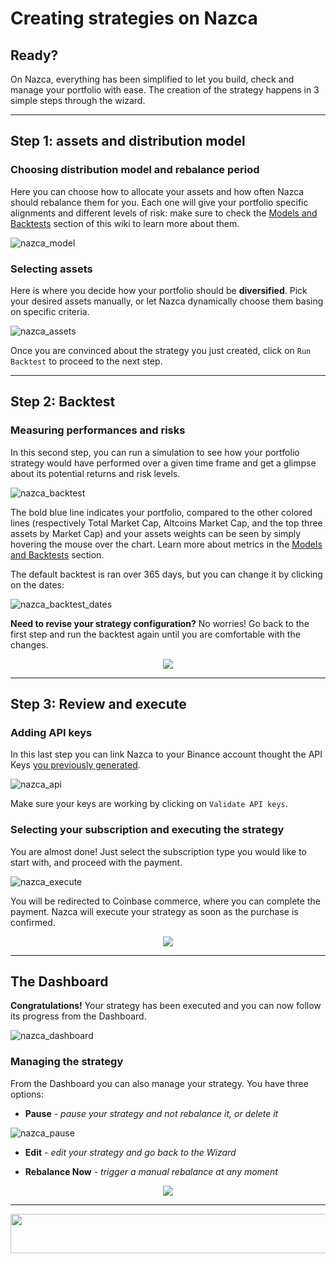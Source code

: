 # Creating strategies on Nazca
## Ready?
On Nazca, everything has been simplified to let you build, check and manage your portfolio with ease. The creation of the strategy happens in 3 simple steps through the wizard.

***

## Step 1: assets and distribution model

### Choosing **distribution model** and **rebalance period**

Here you can choose how to allocate your assets and how often Nazca should rebalance them for you. Each one will give your portfolio specific alignments and different levels of risk: make sure to check the [Models and Backtests](metrics.md) section of this wiki to learn more about them.

![nazca_model](https://github.com/NazcaBot/nazcawiki/raw/master/res/nazca_model.png)

### Selecting **assets**

Here is where you decide how your portfolio should be **diversified**. Pick your desired assets manually, or let Nazca dynamically choose them basing on specific criteria.

![nazca_assets](https://github.com/NazcaBot/nazcawiki/raw/master/res/nazca_assets.png)

Once you are convinced about the strategy you just created, click on `Run Backtest` to proceed to the next step.
***
## Step 2: Backtest
### Measuring performances and risks

In this second step, you can run a simulation to see how your portfolio strategy would have performed over a given time frame and get a glimpse about its potential returns and risk levels.

![nazca_backtest](https://github.com/NazcaBot/nazcawiki/raw/master/res/nazca_backtest.png)

The bold blue line indicates your portfolio, compared to the other colored lines (respectively Total Market Cap, Altcoins Market Cap, and the top three assets by Market Cap) and your assets weights can be seen by simply hovering the mouse over the chart. Learn more about metrics in the [Models and Backtests](metrics.md) section.

The default backtest is ran over 365 days, but you can change it by clicking on the dates:

![nazca_backtest_dates](https://github.com/NazcaBot/nazcawiki/raw/master/res/nazca_bt_dates.png)

**Need to revise your strategy configuration?** No worries! Go back to the first step and run the backtest again until you are comfortable with the changes. 

<p align="center">
<img src="https://github.com/NazcaBot/nazcawiki/raw/master/res/nazca_goback.png">
</p>

***
## Step 3: Review and execute
### Adding API keys
In this last step you can link Nazca to your Binance account thought the API Keys [you previously generated](binance.md#Generating_API_keys).

![nazca_api](https://github.com/NazcaBot/nazcawiki/raw/master/res/nazca_api.png)

Make sure your keys are working by clicking on `Validate API keys`.

### Selecting your subscription and executing the strategy
You are almost done! Just select the subscription type you would like to start with, and proceed with the payment.

![nazca_execute](https://github.com/NazcaBot/nazcawiki/raw/master/res/nazca_execute.png)

You will be redirected to Coinbase commerce, where you can complete the payment. Nazca will execute your strategy as soon as the purchase is confirmed.

<p align="center">
<img src="https://github.com/NazcaBot/nazcawiki/raw/master/res/nazc_payment.png">
</p>


***

## The Dashboard
**Congratulations!** Your strategy has been executed and you can now follow its progress from the Dashboard.

![nazca_dashboard](https://github.com/NazcaBot/nazcawiki/raw/master/res/dashb.png)

### Managing the strategy
From the Dashboard you can also manage your strategy. You have three options:

* **Pause** - _pause your strategy and not rebalance it, or delete it_

![nazca_pause](https://github.com/NazcaBot/nazcawiki/raw/master/res/nazca_pause.png)

* **Edit** - _edit your strategy and go back to the Wizard_

* **Rebalance Now** - _trigger a manual rebalance at any moment_

<p align="center">
<img src="https://github.com/NazcaBot/nazcawiki/raw/master/res/nazca_rebalance.png">
</p>

***

<p align="center">
<img width="600" height="63" border="0" src="https://github.com/NazcaBot/nazcawiki/raw/master/res/barr.png">
</p>
